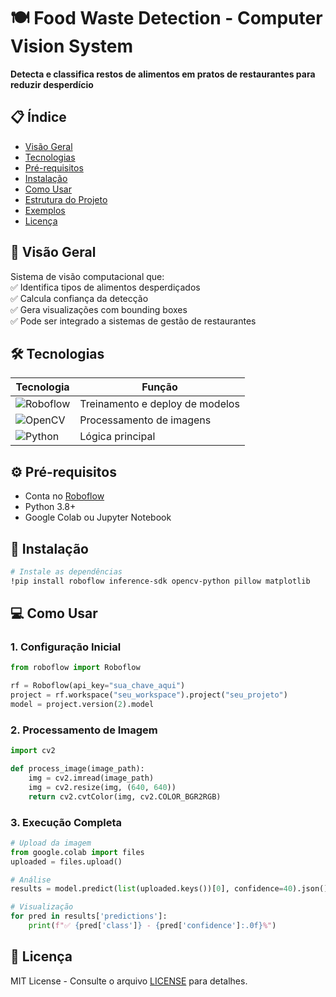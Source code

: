 
# 🍽️ Food Waste Detection - Computer Vision System  

**Detecta e classifica restos de alimentos em pratos de restaurantes para reduzir desperdício**  

## 📋 Índice  
- [Visão Geral](#-visão-geral)  
- [Tecnologias](#-tecnologias)  
- [Pré-requisitos](#-pré-requisitos)  
- [Instalação](#-instalação)  
- [Como Usar](#-como-usar)  
- [Estrutura do Projeto](#-estrutura-do-projeto)  
- [Exemplos](#-exemplos)  
- [Licença](#-licença)  

## 🌟 Visão Geral  
Sistema de visão computacional que:  
✅ Identifica tipos de alimentos desperdiçados  
✅ Calcula confiança da detecção  
✅ Gera visualizações com bounding boxes  
✅ Pode ser integrado a sistemas de gestão de restaurantes  

## 🛠️ Tecnologias  
| Tecnologia | Função |  
|------------|--------|  
| ![Roboflow](https://img.shields.io/badge/Roboflow-FF3621?style=flat&logo=roboflow&logoColor=white) | Treinamento e deploy de modelos |  
| ![OpenCV](https://img.shields.io/badge/OpenCV-5C3EE8?style=flat&logo=opencv&logoColor=white) | Processamento de imagens |  
| ![Python](https://img.shields.io/badge/Python-3776AB?style=flat&logo=python&logoColor=white) | Lógica principal |  

## ⚙️ Pré-requisitos  
- Conta no [Roboflow](https://roboflow.com)  
- Python 3.8+  
- Google Colab ou Jupyter Notebook  

## 🚀 Instalação  
```bash
# Instale as dependências
!pip install roboflow inference-sdk opencv-python pillow matplotlib
```

## 💻 Como Usar  
### 1. Configuração Inicial  
```python
from roboflow import Roboflow

rf = Roboflow(api_key="sua_chave_aqui")
project = rf.workspace("seu_workspace").project("seu_projeto")
model = project.version(2).model
```

### 2. Processamento de Imagem  
```python
import cv2

def process_image(image_path):
    img = cv2.imread(image_path)
    img = cv2.resize(img, (640, 640))
    return cv2.cvtColor(img, cv2.COLOR_BGR2RGB)
```

### 3. Execução Completa  
```python
# Upload da imagem
from google.colab import files
uploaded = files.upload()

# Análise
results = model.predict(list(uploaded.keys())[0], confidence=40).json()

# Visualização
for pred in results['predictions']:
    print(f"✅ {pred['class']} - {pred['confidence']:.0f}%")
```


## 📜 Licença  
MIT License - Consulte o arquivo [LICENSE](LICENSE) para detalhes.